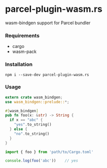 # parcel-plugin-wasm.rs
wasm-bindgen support for Parcel bundler

### Requirements
* cargo
* wasm-pack

### Installation
```
npm i --save-dev parcel-plugin-wasm.rs
```

### Usage
```rust
extern crate wasm_bindgen;
use wasm_bindgen::prelude::*;

#[wasm_bindgen]
pub fn foo(x: &str) -> String {
  if x == "abc" {
    "yes".to_string()
  } else {
    "no".to_string()
  }
}
```

```javascript
import { foo } from 'path/to/Cargo.toml'

console.log(foo('abc'))    // yes
```
